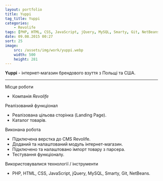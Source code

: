 ```yaml
---
layout: portfolio
title: Yuppi
tag_title: Yuppi
categories:
    - Revolife
tags: [PHP, HTML, CSS, JavaScript, jQuery, MySQL, Smarty, Git, NetBeans]
date: 09.08.2015 00:27
sort: 25
image: 
    src: /assets/img/work/yuppi.webp 
    width: 500
    height: 281
---
```


**Yuppi** - інтернет-магазин брендового взуття з Польщі та США.

---

Місце роботи

* Компанія _Revolife_

Реалізований функціонал

* Реалізована цільова сторінка (Landing Page).
* Каталог товарів.

Виконана робота

* Підключена верстка до CMS Revolife.
* Доданий та налаштований модуль інтернет-магазин.
* Підключено та налаштовано імпорт товару з парсера.
* Тестування функціоналу.

Використовувалися технології / інструменти

* PHP, HTML, CSS, JavaScript, jQuery, MySQL, Smarty, Git, NetBeans.

